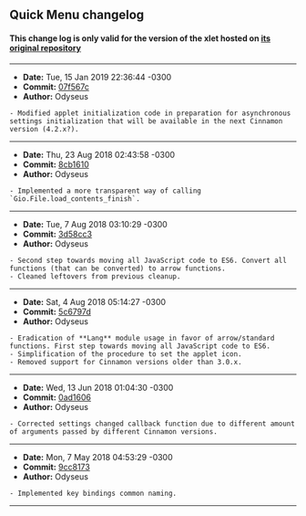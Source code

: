 ## Quick Menu changelog

#### This change log is only valid for the version of the xlet hosted on [its original repository](https://gitlab.com/Odyseus/CinnamonTools)

***

- **Date:** Tue, 15 Jan 2019 22:36:44 -0300
- **Commit:** [07f567c](https://gitlab.com/Odyseus/CinnamonTools/commit/07f567c)
- **Author:** Odyseus

```
- Modified applet initialization code in preparation for asynchronous settings initialization that will be available in the next Cinnamon version (4.2.x?).

```

***

- **Date:** Thu, 23 Aug 2018 02:43:58 -0300
- **Commit:** [8cb1610](https://gitlab.com/Odyseus/CinnamonTools/commit/8cb1610)
- **Author:** Odyseus

```
- Implemented a more transparent way of calling `Gio.File.load_contents_finish`.

```

***

- **Date:** Tue, 7 Aug 2018 03:10:29 -0300
- **Commit:** [3d58cc3](https://gitlab.com/Odyseus/CinnamonTools/commit/3d58cc3)
- **Author:** Odyseus

```
- Second step towards moving all JavaScript code to ES6. Convert all functions (that can be converted) to arrow functions.
- Cleaned leftovers from previous cleanup.

```

***

- **Date:** Sat, 4 Aug 2018 05:14:27 -0300
- **Commit:** [5c6797d](https://gitlab.com/Odyseus/CinnamonTools/commit/5c6797d)
- **Author:** Odyseus

```
- Eradication of **Lang** module usage in favor of arrow/standard functions. First step towards moving all JavaScript code to ES6.
- Simplification of the procedure to set the applet icon.
- Removed support for Cinnamon versions older than 3.0.x.

```

***

- **Date:** Wed, 13 Jun 2018 01:04:30 -0300
- **Commit:** [0ad1606](https://gitlab.com/Odyseus/CinnamonTools/commit/0ad1606)
- **Author:** Odyseus

```
- Corrected settings changed callback function due to different amount of arguments passed by different Cinnamon versions.

```

***

- **Date:** Mon, 7 May 2018 04:53:29 -0300
- **Commit:** [9cc8173](https://gitlab.com/Odyseus/CinnamonTools/commit/9cc8173)
- **Author:** Odyseus

```
- Implemented key bindings common naming.

```

***
